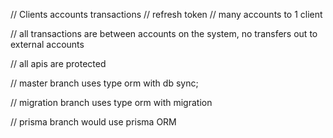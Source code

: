 // Clients accounts transactions
// refresh token
// many accounts to 1 client

// all transactions are between accounts on the system, no transfers out to external accounts

// all apis are protected


// master branch uses type orm with db sync; 

// migration branch uses type orm with migration

// prisma branch would use prisma ORM